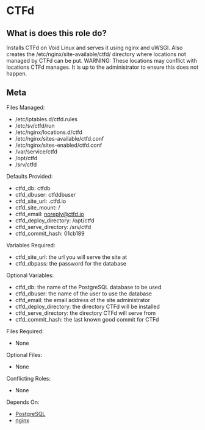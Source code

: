 CTFd
====


What is does this role do?
--------------------------

Installs CTFd on Void Linux and serves it using nginx and uWSGI. Also creates 
the /etc/nginx/site-available/ctfd/ directory where locations not managed by 
CTFd can be put. WARNING: These locations may conflict with locations CTFd 
manages. It is up to the administrator to ensure this does not happen.


Meta
----

Files Managed:
  * /etc/iptables.d/ctfd.rules
  * /etc/sv/ctfd/run
  * /etc/nginx/locations.d/ctfd
  * /etc/nginx/sites-available/ctfd.conf
  * /etc/nginx/sites-enabled/ctfd.conf
  * /var/service/ctfd
  * /opt/ctfd
  * /srv/ctfd

Defaults Provided:
  * ctfd_db: ctfdb
  * ctfd_dbuser: ctfddbuser
  * ctfd_site_url: .ctfd.io
  * ctfd_site_mount: /
  * ctfd_email: noreply@ctfd.io
  * ctfd_deploy_directory: /opt/ctfd
  * ctfd_serve_directory: /srv/ctfd
  * ctfd_commit_hash: 01cb189

Variables Required:
  * ctfd_site_url: the url you will serve the site at
  * ctfd_dbpass: the password for the database

Optional Variables:
  * ctfd_db: the name of the PostgreSQL database to be used
  * ctfd_dbuser: the name of the user to use the database
  * ctfd_email: the email address of the site administrator
  * ctfd_deploy_directory: the directory CTFd will be installed
  * ctfd_serve_directory: the directory CTFd will serve from
  * ctfd_commit_hash: the last known good commit for CTFd
	
Files Required:
  * None

Optional Files:
  * None

Conflicting Roles:
  * None

Depends On:
  * [PostgreSQL](https://github.com/void-ansible-roles/PostgreSQL)
  * [nginx](https://github.com/void-ansible-roles/nginx)
